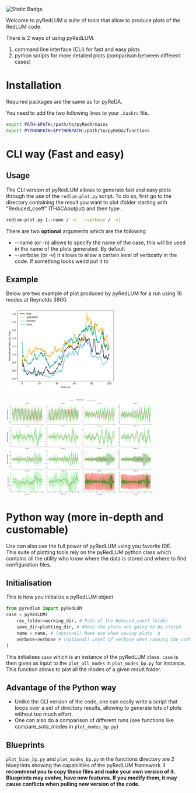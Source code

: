 ![Static Badge](https://img.shields.io/badge/pyRedLUM-3.3.4-blue?style=for-the-badge)

Welcome to pyRedLUM a suite of tools that allow to produce plots of the RedLUM code.

There is 2 ways of using pyRedLUM.

1. command line interface (CLI) for fast and easy plots
2. python scripts for more detailed plots (comparison between different cases)

# Installation

Required packages are the same as for pyReDA. 

You need to add the two following lines to your `.bashrc` file.

```bash
export PATH=$PATH:/path/to/pyRedA/mains
export PYTHONPATH=$PYTHONPATH:/path/to/pyReDa/functions
```

# CLI way (Fast and easy)


## Usage

The CLI version of pyRedLUM allows to generate fast and easy plots through the use of the `redlum-plot.py` script.
To do so, first go to the directory containing the result you want to plot (folder starting with "Reduced_coeff" ITHACAoutput) and then type .

```bash
redlum-plot.py [--name / -n, --verbose / -v]
```

There are two __optional__ arguments which are the following
- --name (or -n) allows to specify the name of the case, this will be used in the name of the plots generated. By default 
- --verbose (or -v) it allows to allow a certain level of verbosity in the code. If something looks weird put it to 

## Example 
Below are two example of plot produced by pyRedLUM for a run using 16 modes at Reynolds 3900.

<div style="width: 60%; height: 60%">

![](doc/bias_example.png)

</div>


<div style="width: 80%; height: 80%">

![figure_modes](doc/modes_example.png)

</div>

# Python way (more in-depth and customable)

Use can also use the full power of pyRedLUM using you favorite IDE.  
This suite of plotting tools rely on the pyRedLUM python class which contains all the utility who know where the data is stored
and where to find configuration files. 

## Initialisation 
This is how you initialize a pyRedLUM object 
```python
from pyredlum import pyRedLUM
case = pyRedLUM(
    res_folder=working_dir, # Path of the Reduced_coeff folder
    save_dir=plotting_dir, # Where the plots are going to be stored
    name = name, # (optional) Name use when saving plots  g
    verbose=verbose # (optional) Level of verbose when running the code
)
```

This initialises `case` which is an instance of the pyRedLUM class.
`case` is then given as input to the `plot_all_modes` in `plot_modes_bp.py` for instance. This function allows to plot all the modes of a given result folder. 

## Advantage of the Python way
- Unlike the CLI version of the code, one can easily write a script that loops over a set of directory results, allowing 
to generate lots of plots without too much effort.
- One can also do a comparison of different runs (see functions like compare_sota_modes in `plot_modes_bp.py`)


## Blueprints 

`plot_bias_bp.py` and `plot_modes_bp.py` in the functions directory are 2 blueprints showing the capabilities of the pyRedLUM framework.
__I recommend you to copy these files and make your own version of it. Blueprints may evolve, have new features. 
If you modify them, it may cause conflicts when pulling new version of the code.__


